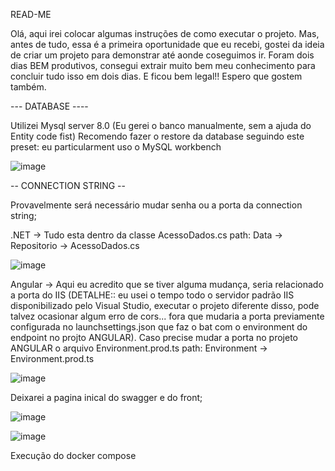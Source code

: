 READ-ME

Olá, aqui irei colocar algumas instruções de como executar o projeto.
Mas, antes de tudo, essa é a primeira oportunidade que eu recebi, gostei da ideia de criar um projeto para demonstrar até aonde coseguimos ir.
Foram dois dias BEM produtivos, consegui extrair muito bem meu conhecimento para concluir tudo isso em dois dias. E ficou bem legal!! Espero que gostem também.

--- DATABASE ----

Utilizei Mysql server 8.0
(Eu gerei o banco manualmente, sem a ajuda do Entity code fist)
Recomendo fazer o restore da database seguindo este preset:
eu particularment uso o MySQL workbench

![image](https://github.com/WillianLorysTec/herois-backendAPI/assets/62141114/d5c9553b-eca6-4389-bce3-8668f9459af8)


-- CONNECTION STRING --

Provavelmente será necessário mudar senha ou a porta da connection string;

.NET -> Tudo esta dentro da classe AcessoDados.cs   path: Data -> Repositorio -> AcessoDados.cs

![image](https://github.com/WillianLorysTec/herois-backendAPI/assets/62141114/436fab38-af24-4155-921e-2f38e9d3e539)





Angular -> Aqui eu acredito que se tiver alguma mudança, seria relacionado a porta do IIS (DETALHE:: eu usei o tempo todo o servidor padrão IIS disponibilizado pelo Visual Studio,
executar o projeto diferente disso, pode talvez ocasionar algum erro de cors... fora que mudaria a porta previamente configurada no launchsettings.json que faz o bat com o environment
do endpoint no projto ANGULAR). Caso precise mudar a porta no projeto ANGULAR o arquivo Environment.prod.ts   path: Environment -> Environment.prod.ts


![image](https://github.com/WillianLorysTec/herois-backendAPI/assets/62141114/31ba6afb-3f9a-4430-9479-d37456d76f51)



Deixarei a pagina inical do swagger e do front;

![image](https://github.com/WillianLorysTec/herois-backendAPI/assets/62141114/8552a4f3-8e02-41e0-8083-7d38e5aa7165)



![image](https://github.com/WillianLorysTec/herois-backendAPI/assets/62141114/c104abd3-0a01-4171-ba8e-96065699a5a4)




Execução do docker compose
